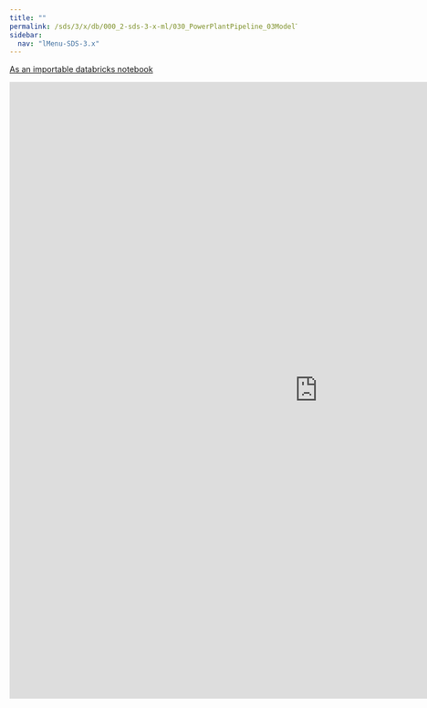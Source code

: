 ```yaml
---
title: ""
permalink: /sds/3/x/db/000_2-sds-3-x-ml/030_PowerPlantPipeline_03ModelTuneEvaluateDeploy/
sidebar:
  nav: "lMenu-SDS-3.x"
---
```


[As an importable databricks notebook](https://lamastex.github.io/scalable-data-science/sds/3/x/db/000_2-sds-3-x-ml/030_PowerPlantPipeline_03ModelTuneEvaluateDeploy.html)

<iframe src="https://lamastex.github.io/scalable-data-science/sds/3/x/db/000_2-sds-3-x-ml/030_PowerPlantPipeline_03ModelTuneEvaluateDeploy.html" width="1080" height="1080" frameborder="0"></iframe>
